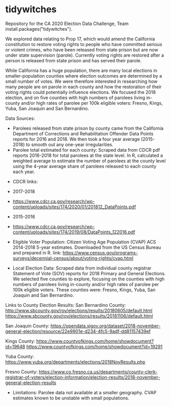 # tidywitches
Repository for the CA 2020 Election Data Challenge, Team install.packages("tidywitches").

We explored data relating to Prop 17, which would amend the California constitution to restore voting rights to people who have committed serious or violent crimes, who have been released from state prison but are now under state supervision (parole). Currently voting rights are restored after a person is released from state prison and has served their parole.

While California has a huge population, there are many local elections in smaller-population counties where election outcomes are determined by a small number of votes. We were therefore interested in researching how many people are on parole in each county and how the restoration of their voting rights could potentially influence elections. We focused the 2018 election, and on five counties with high numbers of parolees living in-county and/or high rates of parolee per 100k eligible voters: Fresno, Kings, Yuba, San Joaquin and San Bernardino.

Data Sources:
- Parolees released from state prison by county came from the California Department of Corrections and Rehabilitation Offender Data Points reports for 2016 and 2018. We then took a four year average (2015-2018) to smooth out any one-year irregularities.
- Parolee total estimated for each county: Scraped data from CDCR pdf reports 2016-2018 for total parolees at the state level. In R, calculated a weighted average to estimate the number of parolees at the county level using the 4-year average share of parolees released to each county each year. 

+ CDCR links:
+ 2017-2018
+ https://www.cdcr.ca.gov/research/wp-content/uploads/sites/174/2020/01/201812_DataPoints.pdf

+ 2015-2016
+ https://www.cdcr.ca.gov/research/wp-content/uploads/sites/174/2019/08/DataPoints_122016.pdf

- Eligible Voter Population: Citizen Voting Age Population (CVAP) ACS 2014-2018 5-year estimates. Downloaded from the US Census Bureau and prepared in R.
link: https://www.census.gov/programs-surveys/decennial-census/about/voting-rights/cvap.html
  
- Local Election Data: Scraped data from individual county registrar Statement of Vote (SOV) reports for 2018 Primary and General Elections. We selected five counties to explore, focusing on the counties with high numbers of parolees living in-county and/or high rates of parolee per 100k eligible voters. These counties were: Fresno, Kings, Yuba, San Joaquin and San Bernardino. 

Links to County Election Results:
San Bernardino County: 
http://www.sbcounty.gov/rov/elections/results/20180605/default.html
https://www.sbcounty.gov/rov/elections/results/20181106/default.html

San Joaquin County: 
https://opendata.sjgov.org/dataset/2018-november-general-election/resource/22e9901e-d234-4fc5-9adf-dd81157439ef

Kings County: 
https://www.countyofkings.com/home/showdocument?id=19648
https://www.countyofkings.com/home/showdocument?id=19291

Yuba County:
https://www.yuba.org/departments/elections/2018NovResults.php

Fresno County: 
https://www.co.fresno.ca.us/departments/county-clerk-registrar-of-voters/election-information/election-results/2018-november-general-election-results

- Limitations: Parolee data not available at a smaller geography. CVAP estimates known to be unstable with small populations. 
